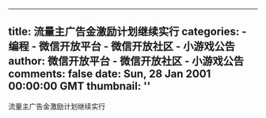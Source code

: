 
---
title: 流量主广告金激励计划继续实行
categories: 
    - 编程
    - 微信开放平台 - 微信开放社区 - 小游戏公告
author: 微信开放平台 - 微信开放社区 - 小游戏公告
comments: false
date: Sun, 28 Jan 2001 00:00:00 GMT
thumbnail: ''
---

<div>   
流量主广告金激励计划继续实行  
</div>
            